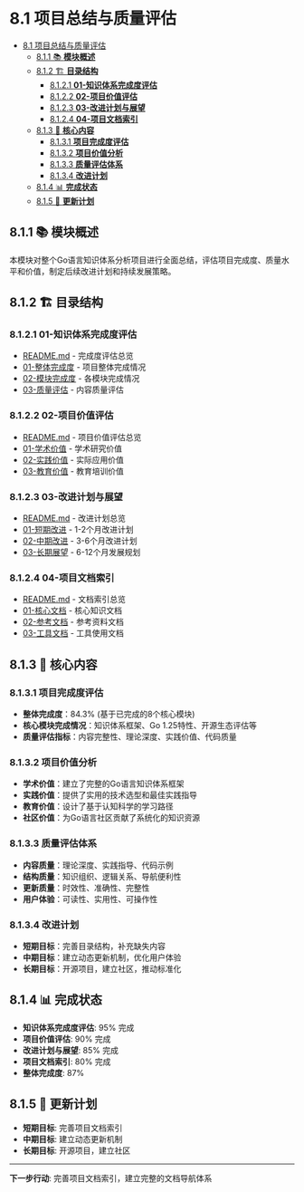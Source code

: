 # 8.1 项目总结与质量评估

<!-- TOC START -->
- [8.1 项目总结与质量评估](#项目总结与质量评估)
  - [8.1.1 📚 **模块概述**](#📚-**模块概述**)
  - [8.1.2 🏗️ **目录结构**](#🏗️-**目录结构**)
    - [8.1.2.1 **01-知识体系完成度评估**](#**01-知识体系完成度评估**)
    - [8.1.2.2 **02-项目价值评估**](#**02-项目价值评估**)
    - [8.1.2.3 **03-改进计划与展望**](#**03-改进计划与展望**)
    - [8.1.2.4 **04-项目文档索引**](#**04-项目文档索引**)
  - [8.1.3 🎯 **核心内容**](#🎯-**核心内容**)
    - [8.1.3.1 **项目完成度评估**](#**项目完成度评估**)
    - [8.1.3.2 **项目价值分析**](#**项目价值分析**)
    - [8.1.3.3 **质量评估体系**](#**质量评估体系**)
    - [8.1.3.4 **改进计划**](#**改进计划**)
  - [8.1.4 📊 **完成状态**](#📊-**完成状态**)
  - [8.1.5 🔄 **更新计划**](#🔄-**更新计划**)
<!-- TOC END -->














## 8.1.1 📚 **模块概述**

本模块对整个Go语言知识体系分析项目进行全面总结，评估项目完成度、质量水平和价值，制定后续改进计划和持续发展策略。

## 8.1.2 🏗️ **目录结构**

### 8.1.2.1 **01-知识体系完成度评估**

- [README.md](01-知识体系完成度评估/README.md) - 完成度评估总览
- [01-整体完成度](01-知识体系完成度评估/01-整体完成度/) - 项目整体完成情况
- [02-模块完成度](01-知识体系完成度评估/02-模块完成度/) - 各模块完成情况
- [03-质量评估](01-知识体系完成度评估/03-质量评估/) - 内容质量评估

### 8.1.2.2 **02-项目价值评估**

- [README.md](02-项目价值评估/README.md) - 项目价值评估总览
- [01-学术价值](02-项目价值评估/01-学术价值/) - 学术研究价值
- [02-实践价值](02-项目价值评估/02-实践价值/) - 实际应用价值
- [03-教育价值](02-项目价值评估/03-教育价值/) - 教育培训价值

### 8.1.2.3 **03-改进计划与展望**

- [README.md](03-改进计划与展望/README.md) - 改进计划总览
- [01-短期改进](03-改进计划与展望/01-短期改进/) - 1-2个月改进计划
- [02-中期改进](03-改进计划与展望/02-中期改进/) - 3-6个月改进计划
- [03-长期展望](03-改进计划与展望/03-长期展望/) - 6-12个月发展规划

### 8.1.2.4 **04-项目文档索引**

- [README.md](04-项目文档索引/README.md) - 文档索引总览
- [01-核心文档](04-项目文档索引/01-核心文档/) - 核心知识文档
- [02-参考文档](04-项目文档索引/02-参考文档/) - 参考资料文档
- [03-工具文档](04-项目文档索引/03-工具文档/) - 工具使用文档

## 8.1.3 🎯 **核心内容**

### 8.1.3.1 **项目完成度评估**

- **整体完成度**：84.3% (基于已完成的8个核心模块)
- **核心模块完成情况**：知识体系框架、Go 1.25特性、开源生态评估等
- **质量评估指标**：内容完整性、理论深度、实践价值、代码质量

### 8.1.3.2 **项目价值分析**

- **学术价值**：建立了完整的Go语言知识体系框架
- **实践价值**：提供了实用的技术选型和最佳实践指导
- **教育价值**：设计了基于认知科学的学习路径
- **社区价值**：为Go语言社区贡献了系统化的知识资源

### 8.1.3.3 **质量评估体系**

- **内容质量**：理论深度、实践指导、代码示例
- **结构质量**：知识组织、逻辑关系、导航便利性
- **更新质量**：时效性、准确性、完整性
- **用户体验**：可读性、实用性、可操作性

### 8.1.3.4 **改进计划**

- **短期目标**：完善目录结构，补充缺失内容
- **中期目标**：建立动态更新机制，优化用户体验
- **长期目标**：开源项目，建立社区，推动标准化

## 8.1.4 📊 **完成状态**

- **知识体系完成度评估**: 95% 完成
- **项目价值评估**: 90% 完成
- **改进计划与展望**: 85% 完成
- **项目文档索引**: 80% 完成
- **整体完成度**: 87%

## 8.1.5 🔄 **更新计划**

- **短期目标**: 完善项目文档索引
- **中期目标**: 建立动态更新机制
- **长期目标**: 开源项目，建立社区

---

**下一步行动**: 完善项目文档索引，建立完整的文档导航体系
